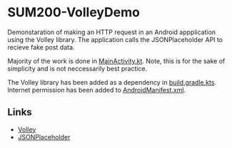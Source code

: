 # SUM200-VolleyDemo

Demonstaration of making an HTTP request in an Android appplication using the Volley library.
The application calls the JSONPlaceholder API to recieve fake post data.

Majority of the work is done in [MainActivity.kt](https://github.com/amikko-hv/SUM200-VolleyDemo/blob/main/app/src/main/java/com/example/sum200_volleydemo/MainActivity.kt).
Note, this is for the sake of simplicity and is not neccessarily best practice.

The Volley library has been added as a dependency in [build.gradle.kts](https://github.com/amikko-hv/SUM200-VolleyDemo/blob/main/app/build.gradle.kts#L59).
Internet permission has been added to [AndroidManifest.xml](https://github.com/amikko-hv/SUM200-VolleyDemo/blob/main/app/src/main/AndroidManifest.xml#L4).

## Links

- [Volley](https://google.github.io/volley/)
- [JSONPlaceholder](https://jsonplaceholder.typicode.com/)
  
